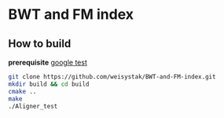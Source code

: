 # BWT and FM index


## How to build
**prerequisite**
[google test](https://github.com/google/googletest) 

```bash
git clone https://github.com/weisystak/BWT-and-FM-index.git
mkdir build && cd build
cmake ..
make
./Aligner_test
```
